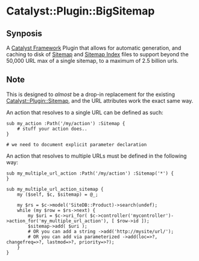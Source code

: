 # Catalyst::Plugin::BigSitemap

## Synposis

A [Catalyst Framework](http://catalystframework.org) Plugin that allows for automatic generation, and caching to disk
of [Sitemap](http://sitemaps.org/protocol.html) and [Sitemap Index](http://sitemaps.org/protocol#index) files to support
beyond the 50,000 URL max of a single sitemap, to a maximum of 2.5 billion urls.

## Note

This is designed to _almost_ be a drop-in replacement for the existing [Catalyst::Plugin::Sitemap](https://metacpan.org/module/Catalyst::Plugin::Sitemap), 
and the URL attributes work the exact same way.  


An action that resolves to a single URL can be defined as such:
```
sub my_action :Path('/my/action') :Sitemap {
    # stuff your action does..
}

# we need to document explicit parameter declaration
```

An action that resolves to multiple URLs must be defined in the following way:
```
sub my_multiple_url_action :Path('/my/action') :Sitemap('*') {
}

sub my_multiple_url_action_sitemap {
    my ($self, $c, $sitemap) = @_;

    my $rs = $c->model('SiteDB::Product)->search(undef);
    while (my $row = $rs->next) {
        my $uri = $c->uri_for( $c->controller('mycontroller')->action_for('my_multiple_url_action'), [ $row->id ]);
        $sitemap->add( $uri );
        # OR you can add a string ->add('http://mysite/url/');
        # OR you can add via parameterized ->add(loc=>?, changefreq=>?, lastmod=>?, priority=>?);
    }
}
```
